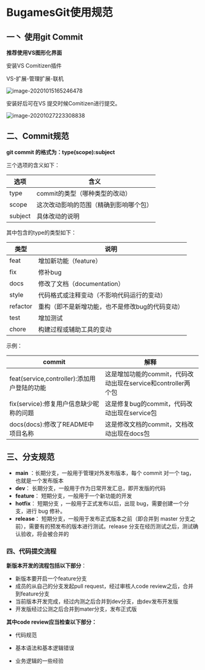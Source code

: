 # BugamesGit使用规范

## 一丶 使用git Commit

**推荐使用VS图形化界面**

安装VS Comitizen插件

VS-扩展-管理扩展-联机

![image-20201015165246478](https://img2020.cnblogs.com/blog/1656870/202010/1656870-20201015165248757-1534132068.png)

安装好后可在VS 提交时候Comitizen进行提交。

![image-20201027223308838](https://img2020.cnblogs.com/blog/1656870/202010/1656870-20201027223311096-1273410982.png)

## 二、Commit规范

**git commit 的格式为：type(scope):subject**

三个选项的含义如下：

| 选项    | 含义                                   |
| ------- | -------------------------------------- |
| type    | commit的类型（哪种类型的改动）         |
| scope   | 这次改动影响的范围（精确到影响哪个包） |
| subject | 具体改动的说明                         |

其中包含的type的类型如下：

| 类型     | 说明                                            |
| -------- | ----------------------------------------------- |
| feat     | 增加新功能（feature）                           |
| fix      | 修补bug                                         |
| docs     | 修改了文档（documentation）                     |
| style    | 代码格式或注释变动（不影响代码运行的变动）      |
| refactor | 重构（即不是新增功能，也不是修改bug的代码变动） |
| test     | 增加测试                                        |
| chore    | 构建过程或辅助工具的变动                        |

示例：

| commit                                      | 解释                                                         |
| ------------------------------------------- | ------------------------------------------------------------ |
| feat(service,controller):添加用户登陆的功能 | 这是增加功能的commit，代码改动出现在service和controller两个包 |
| fix(service):修复用户信息缺少昵称的问题     | 这是修复bug的commit，代码改动出现在service包                 |
| docs(docs):修改了README中项目名称           | 这是修改文档的commit，文档改动出现在docs包                   |

## 三、分支规范

- **main** ：长期分支，一般用于管理对外发布版本，每个 commit 对一个 tag，也就是一个发布版本
- **dev**： 长期分支，一般用于作为日常开发汇总，即开发版的代码
- **feature**： 短期分支，一般用于一个新功能的开发
- **hotfix**： 短期分支 ，一般用于正式发布以后，出现 bug，需要创建一个分支，进行 bug 修补。
- **release**： 短期分支，一般用于发布正式版本之前（即合并到 master 分支之前），需要有的预发布的版本进行测试。release 分支在经历测试之后，测试确认验收，将会被合并的

### 四、代码提交流程

**新版本开发的流程包括以下部分**：

- 新版本要开启一个feature分支
- 成员的从自己的分支发起pull request，经过审核人code review之后，合并到feature分支
- 当前版本开发完成，经过内测之后合并到dev分支，由dev发布开发版
- 开发版经过公测之后合并到mater分支，发布正式版

**其中code review应当检查以下部分：**

- 代码规范

- 基本语法和基本逻辑错误
- 业务逻辑的一些经验

